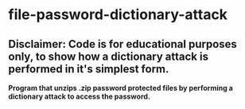 # file-password-dictionary-attack
## Disclaimer: Code is for educational purposes only, to show how a dictionary attack is performed in it's simplest form. 
**Program that unzips .zip password protected files by performing a dictionary attack to access the password.**
